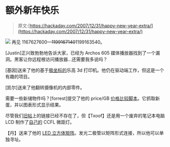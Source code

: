# 额外新年快乐

> 原文:[https://hackaday.com/2007/12/31/happy-new-year-extra/](https://hackaday.com/2007/12/31/happy-new-year-extra/)

![](../Images/5c3a31ddd12cdcbec5adcfe91bf830e6.png)
再见 1167627600—~~1199167140~~1199163540。

[Justin]正兴致勃勃地告诉大家，已经为 Archos 605 媒体播放器找到了一个漏洞。黑客让你远程根访问播放器…还需要我多说吗？

[基因]送来了他的基于[极坐标的](http://www.instructables.com/id/Build-a-Polar-3-D-Printer-from-Legos/)乐高 3d 打印机。他仍在驱动端工作，但这是一个有趣的项目。

[凯尔]送来了他翻转摄像机的内部零件。

需要一些新储物件吗？[forrest]提交了他的 price/GB [价格比较脚本](http://forre.st/storage)。它抓取新蛋，并以图表形式显示结果。

尽管我们[旧帖](http://www.hackaday.com/2006/05/26/macro-photography-light-from-broken-lcd-monitor/)上的链接已经不存在了，但【Txoof】还是用一个废弃的笔记本电脑 LCD 制作了[自己的](http://www.instructables.com/id/Macro-Photography-Light-Source-Using-Cold-Cathode-/) CCFL 微距灯。

【丹】送来了他的 [LED 立方体矩阵](http://projects.dimension-x.net/archives/114)。发光二极管以矩阵形式连接，所以他可以单独寻址。